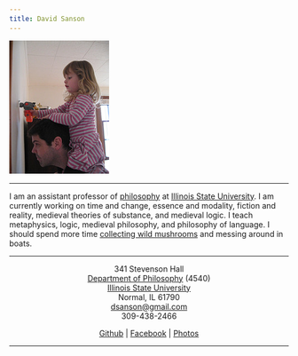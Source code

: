 ```yaml
---
title: David Sanson
---
```


<div class="home_image_container">
<div class="home_image">
<img src="images/david.jpg" alt="A picture of me" width=180 height=240>
</div>
</div>

* * * * *

I am an assistant professor of [philosophy] at [Illinois State
University]. I am currently working on time and change, essence and
modality, fiction and reality, medieval theories of substance, and
medieval logic. I teach metaphysics, logic, medieval philosophy, and
philosophy of language. I should spend more time [collecting wild
mushrooms] and messing around in boats.

* * * * *

<div style="text-align:center">

341 Stevenson Hall\
[Department of Philosophy][philosophy] (4540)\
[Illinois State University][]\
Normal, IL 61790\
<dsanson@gmail.com>\
309-438-2466

[Github][] | [Facebook][] | [Photos][]

* * * * *

</div>

  [philosophy]: http://philosophy.illinoisstate.edu/
  [Illinois State University]: http://illinoisstate.edu/
  [collecting wild mushrooms]: http://morelmushroomhunting.com/morelfinds.html
  [PhilPapers]: http://philpapers.org/s/David%20Sanson
  [Github]: http://github.com/dsanson
  [Facebook]: http://www.facebook.com/people/David_Sanson/12455093
  [Photos]: https://www.icloud.com/photostream/#A2532ODWLedxE
